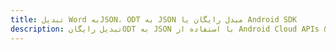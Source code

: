 ---title: تبدیل Word بهJSON، ODT به JSON مبدل رایگان یا Android SDKdescription: تبدیل رایگانODT به JSON با استفاده از Android Cloud APIs & SDK. همچنین اسناد Microsoft Word و OpenOffice را در Cloud ایجاد، ویرایش و رندر کنید.---